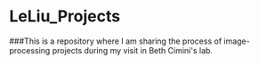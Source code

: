 # LeLiu_Projects

###This is a repository where I am sharing the process of image-processing projects during my visit in Beth Cimini's lab.
